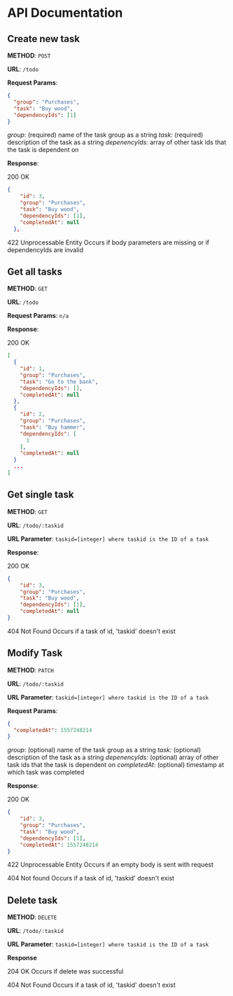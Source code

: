 # API Documentation

## Create new task

**METHOD**: `POST`

**URL**: `/todo`

**Request Params**: 
```json
{
  "group": "Purchases",
  "task": "Buy wood",
  "dependencyIds": [1]
}
```
*group*: (required) name of the task group as a string
*task:* (required) description of the task as a string
*depenencyIds:* array of other task ids that the task is dependent on

**Response**:

200 OK

```json
{
    "id": 3,
    "group": "Purchases",
    "task": "Buy wood",
    "dependencyIds": [1],
    "completedAt": null
  },
```

422 Unprocessable Entity
Occurs if body parameters are missing or if dependencyIds are invalid

## Get all tasks

**METHOD**: `GET`

**URL**: `/todo`

**Request Params**: `n/a`

**Response**:

200 OK
```json
[
  {
    "id": 1,
    "group": "Purchases",
    "task": "Go to the bank",
    "dependencyIds": [],
    "completedAt": null
  },
  {
    "id": 2,
    "group": "Purchases",
    "task": "Buy hammer",
    "dependencyIds": [
      1
    ],
    "completedAt": null
  }
  ...
]
```

## Get single task

**METHOD**: `GET`

**URL**: `/todo/:taskid`

**URL Parameter**: `taskid=[integer] where taskid is the ID of a task`

**Response**:

200 OK
```json
{
    "id": 3,
    "group": "Purchases",
    "task": "Buy wood",
    "dependencyIds": [1],
    "completedAt": null
}
```

404 Not Found
Occurs if a task of id, 'taskid' doesn't exist

## Modify Task

**METHOD**: `PATCH`

**URL**: `/todo/:taskid`

**URL Parameter**: `taskid=[integer] where taskid is the ID of a task`

**Request Params**: 
```json
{
  "completedAt": 1557248214
}
```
*group*: (optional) name of the task group as a string
*task:* (optional) description of the task as a string
*depenencyIds:* (optional) array of other task ids that the task is dependent on
*completedAt*: (optional) timestamp at which task was completed

**Response**:

200 OK
```json
{
    "id": 3,
    "group": "Purchases",
    "task": "Buy wood",
    "dependencyIds": [1],
    "completedAt": 1557248214
}
```

422 Unprocessable Entity
Occurs if an empty body is sent with request

404 Not found
Occurs if a task of id, 'taskid' doesn't exist

## Delete task

**METHOD**: `DELETE`

**URL**: `/todo/:taskid`

**URL Parameter**: `taskid=[integer] where taskid is the ID of a task`

**Response**

204 OK
Occurs if delete was successful
 
404 Not Found
Occurs if a task of id, 'taskid' doesn't exist
